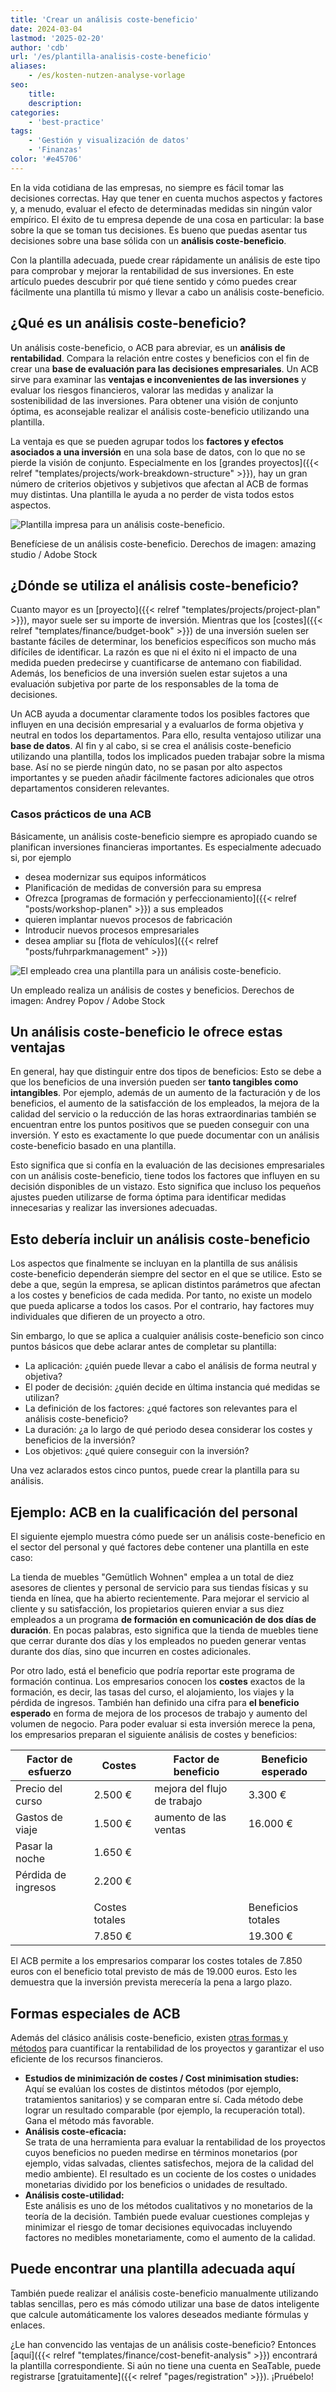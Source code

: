 ```yaml
---
title: 'Crear un análisis coste-beneficio'
date: 2024-03-04
lastmod: '2025-02-20'
author: 'cdb'
url: '/es/plantilla-analisis-coste-beneficio'
aliases:
    - /es/kosten-nutzen-analyse-vorlage
seo:
    title:
    description:
categories:
    - 'best-practice'
tags:
    - 'Gestión y visualización de datos'
    - 'Finanzas'
color: '#e45706'
---
```


En la vida cotidiana de las empresas, no siempre es fácil tomar las decisiones correctas. Hay que tener en cuenta muchos aspectos y factores y, a menudo, evaluar el efecto de determinadas medidas sin ningún valor empírico. El éxito de tu empresa depende de una cosa en particular: la base sobre la que se toman tus decisiones. Es bueno que puedas asentar tus decisiones sobre una base sólida con un **análisis coste-beneficio**.

Con la plantilla adecuada, puede crear rápidamente un análisis de este tipo para comprobar y mejorar la rentabilidad de sus inversiones. En este artículo puedes descubrir por qué tiene sentido y cómo puedes crear fácilmente una plantilla tú mismo y llevar a cabo un análisis coste-beneficio.

## ¿Qué es un análisis coste-beneficio?

Un análisis coste-beneficio, o ACB para abreviar, es un **análisis de rentabilidad**. Compara la relación entre costes y beneficios con el fin de crear una **base de evaluación para las decisiones empresariales**. Un ACB sirve para examinar las **ventajas e inconvenientes de las inversiones** y evaluar los riesgos financieros, valorar las medidas y analizar la sostenibilidad de las inversiones. Para obtener una visión de conjunto óptima, es aconsejable realizar el análisis coste-beneficio utilizando una plantilla.

La ventaja es que se pueden agrupar todos los **factores y efectos asociados a una inversión** en una sola base de datos, con lo que no se pierde la visión de conjunto. Especialmente en los [grandes proyectos]({{< relref "templates/projects/work-breakdown-structure" >}}), hay un gran número de criterios objetivos y subjetivos que afectan al ACB de formas muy distintas. Una plantilla le ayuda a no perder de vista todos estos aspectos.

![Plantilla impresa para un análisis coste-beneficio.](Kosten-Nutzen-Analyse-Vorlage_AdobeStock_518582008-711x474.jpg)

Benefíciese de un análisis coste-beneficio. Derechos de imagen: amazing studio / Adobe Stock

## ¿Dónde se utiliza el análisis coste-beneficio?

Cuanto mayor es un [proyecto]({{< relref "templates/projects/project-plan" >}}), mayor suele ser su importe de inversión. Mientras que los [costes]({{< relref "templates/finance/budget-book" >}}) de una inversión suelen ser bastante fáciles de determinar, los beneficios específicos son mucho más difíciles de identificar. La razón es que ni el éxito ni el impacto de una medida pueden predecirse y cuantificarse de antemano con fiabilidad. Además, los beneficios de una inversión suelen estar sujetos a una evaluación subjetiva por parte de los responsables de la toma de decisiones.

Un ACB ayuda a documentar claramente todos los posibles factores que influyen en una decisión empresarial y a evaluarlos de forma objetiva y neutral en todos los departamentos. Para ello, resulta ventajoso utilizar una **base de datos**. Al fin y al cabo, si se crea el análisis coste-beneficio utilizando una plantilla, todos los implicados pueden trabajar sobre la misma base. Así no se pierde ningún dato, no se pasan por alto aspectos importantes y se pueden añadir fácilmente factores adicionales que otros departamentos consideren relevantes.

### Casos prácticos de una ACB

Básicamente, un análisis coste-beneficio siempre es apropiado cuando se planifican inversiones financieras importantes. Es especialmente adecuado si, por ejemplo

- desea modernizar sus equipos informáticos
- Planificación de medidas de conversión para su empresa
- Ofrezca [programas de formación y perfeccionamiento]({{< relref "posts/workshop-planen" >}}) a sus empleados
- quieren implantar nuevos procesos de fabricación
- Introducir nuevos procesos empresariales
- desea ampliar su [flota de vehículos]({{< relref "posts/fuhrparkmanagement" >}})

![El empleado crea una plantilla para un análisis coste-beneficio.](Kosten-Nutzen-Analyse-Vorlage_AdobeStock_467514550.jpg)

Un empleado realiza un análisis de costes y beneficios. Derechos de imagen: Andrey Popov / Adobe Stock

## Un análisis coste-beneficio le ofrece estas ventajas

En general, hay que distinguir entre dos tipos de beneficios: Esto se debe a que los beneficios de una inversión pueden ser **tanto tangibles como intangibles**. Por ejemplo, además de un aumento de la facturación y de los beneficios, el aumento de la satisfacción de los empleados, la mejora de la calidad del servicio o la reducción de las horas extraordinarias también se encuentran entre los puntos positivos que se pueden conseguir con una inversión. Y esto es exactamente lo que puede documentar con un análisis coste-beneficio basado en una plantilla.

Esto significa que si confía en la evaluación de las decisiones empresariales con un análisis coste-beneficio, tiene todos los factores que influyen en su decisión disponibles de un vistazo. Esto significa que incluso los pequeños ajustes pueden utilizarse de forma óptima para identificar medidas innecesarias y realizar las inversiones adecuadas.

## Esto debería incluir un análisis coste-beneficio

Los aspectos que finalmente se incluyan en la plantilla de sus análisis coste-beneficio dependerán siempre del sector en el que se utilice. Esto se debe a que, según la empresa, se aplican distintos parámetros que afectan a los costes y beneficios de cada medida. Por tanto, no existe un modelo que pueda aplicarse a todos los casos. Por el contrario, hay factores muy individuales que difieren de un proyecto a otro.

Sin embargo, lo que se aplica a cualquier análisis coste-beneficio son cinco puntos básicos que debe aclarar antes de completar su plantilla:

- La aplicación: ¿quién puede llevar a cabo el análisis de forma neutral y objetiva?
- El poder de decisión: ¿quién decide en última instancia qué medidas se utilizan?
- La definición de los factores: ¿qué factores son relevantes para el análisis coste-beneficio?
- La duración: ¿a lo largo de qué periodo desea considerar los costes y beneficios de la inversión?
- Los objetivos: ¿qué quiere conseguir con la inversión?

Una vez aclarados estos cinco puntos, puede crear la plantilla para su análisis.

## Ejemplo: ACB en la cualificación del personal

El siguiente ejemplo muestra cómo puede ser un análisis coste-beneficio en el sector del personal y qué factores debe contener una plantilla en este caso:

La tienda de muebles "Gemütlich Wohnen" emplea a un total de diez asesores de clientes y personal de servicio para sus tiendas físicas y su tienda en línea, que ha abierto recientemente. Para mejorar el servicio al cliente y su satisfacción, los propietarios quieren enviar a sus diez empleados a un programa **de formación en comunicación de dos días de duración**. En pocas palabras, esto significa que la tienda de muebles tiene que cerrar durante dos días y los empleados no pueden generar ventas durante dos días, sino que incurren en costes adicionales.

Por otro lado, está el beneficio que podría reportar este programa de formación continua. Los empresarios conocen los **costes** exactos de la formación, es decir, las tasas del curso, el alojamiento, los viajes y la pérdida de ingresos. También han definido una cifra para **el beneficio esperado** en forma de mejora de los procesos de trabajo y aumento del volumen de negocio. Para poder evaluar si esta inversión merece la pena, los empresarios preparan el siguiente análisis de costes y beneficios:

| Factor de esfuerzo  | Costes         | Factor de beneficio         | Beneficio esperado |
| ------------------- | -------------- | --------------------------- | ------------------ |
| Precio del curso    | 2.500 €        | mejora del flujo de trabajo | 3.300 €            |
| Gastos de viaje     | 1.500 €        | aumento de las ventas       | 16.000 €           |
| Pasar la noche      | 1.650 €        |                             |                    |
| Pérdida de ingresos | 2.200 €        |                             |                    |
|                     |                |                             |                    |
|                     | Costes totales |                             | Beneficios totales |
|                     | 7.850 €        |                             | 19.300 €           |

El ACB permite a los empresarios comparar los costes totales de 7.850 euros con el beneficio total previsto de más de 19.000 euros. Esto les demuestra que la inversión prevista merecería la pena a largo plazo.

## Formas especiales de ACB

Además del clásico análisis coste-beneficio, existen [otras formas y métodos](https://de.wikipedia.org/wiki/Kosten-Nutzen-Analyse) para cuantificar la rentabilidad de los proyectos y garantizar el uso eficiente de los recursos financieros.

- **Estudios de minimización de costes / Cost minimisation studies:**  
   Aquí se evalúan los costes de distintos métodos (por ejemplo, tratamientos sanitarios) y se comparan entre sí. Cada método debe lograr un resultado comparable (por ejemplo, la recuperación total). Gana el método más favorable.
- **Análisis coste-eficacia:**  
   Se trata de una herramienta para evaluar la rentabilidad de los proyectos cuyos beneficios no pueden medirse en términos monetarios (por ejemplo, vidas salvadas, clientes satisfechos, mejora de la calidad del medio ambiente). El resultado es un cociente de los costes o unidades monetarias dividido por los beneficios o unidades de resultado.
- **Análisis coste-utilidad:**  
   Este análisis es uno de los métodos cualitativos y no monetarios de la teoría de la decisión. También puede evaluar cuestiones complejas y minimizar el riesgo de tomar decisiones equivocadas incluyendo factores no medibles monetariamente, como el aumento de la calidad.

## Puede encontrar una plantilla adecuada aquí

También puede realizar el análisis coste-beneficio manualmente utilizando tablas sencillas, pero es más cómodo utilizar una base de datos inteligente que calcule automáticamente los valores deseados mediante fórmulas y enlaces.

¿Le han convencido las ventajas de un análisis coste-beneficio? Entonces [aquí]({{< relref "templates/finance/cost-benefit-analysis" >}}) encontrará la plantilla correspondiente. Si aún no tiene una cuenta en SeaTable, puede registrarse [gratuitamente]({{< relref "pages/registration" >}}). ¡Pruébelo!
